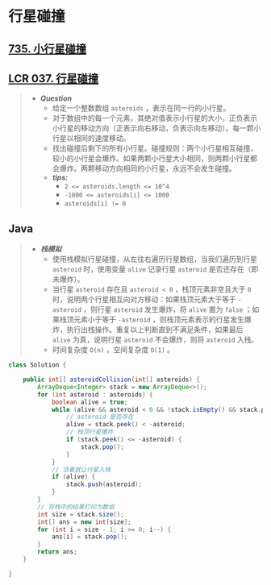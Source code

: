 # 行星碰撞

## [735. 小行星碰撞](https://leetcode.cn/problems/asteroid-collision/)

## [LCR 037. 行星碰撞](https://leetcode.cn/problems/XagZNi/)

> - ***Question***
>   - 给定一个整数数组 `asteroids` ，表示在同一行的小行星。
>   - 对于数组中的每一个元素，其绝对值表示小行星的大小，正负表示小行星的移动方向（正表示向右移动，负表示向左移动）。每一颗小行星以相同的速度移动。
>   - 找出碰撞后剩下的所有小行星。碰撞规则：两个小行星相互碰撞，较小的小行星会爆炸。如果两颗小行星大小相同，则两颗小行星都会爆炸。两颗移动方向相同的小行星，永远不会发生碰撞。
>   - ***tips:***
>     - `2 <= asteroids.length <= 10^4`
>     - `-1000 <= asteroids[i] <= 1000`
>     - `asteroids[i] != 0`

## Java

> - ***栈模拟***
>   - 使用栈模拟行星碰撞，从左往右遍历行星数组，当我们遍历到行星 `asteroid` 时，使用变量 `alive` 记录行星 `asteroid` 是否还存在（即未爆炸）。
>   - 当行星 `asteroid` 存在且 `asteroid < 0` ，栈顶元素非空且大于 `0` 时，说明两个行星相互向对方移动：如果栈顶元素大于等于 `-asteroid` ，则行星 `asteroid` 发生爆炸，将 `alive` 置为 `false` ；如果栈顶元素小于等于 `-asteroid` ，则栈顶元素表示的行星发生爆炸，执行出栈操作。重复以上判断直到不满足条件，如果最后 `alive` 为真，说明行星 `asteroid` 不会爆炸，则将 `asteroid` 入栈。
>   - 时间复杂度 `O(n)` ，空间复杂度 `O(1)` 。

```java
class Solution {

    public int[] asteroidCollision(int[] asteroids) {
        ArrayDeque<Integer> stack = new ArrayDeque<>();
        for (int asteroid : asteroids) {
            boolean alive = true;
            while (alive && asteroid < 0 && !stack.isEmpty() && stack.peek() > 0) {
                // asteroid 是否存在
                alive = stack.peek() < -asteroid;
                // 栈顶行星爆炸
                if (stack.peek() <= -asteroid) {
                    stack.pop();
                }
            }
            // 活着就让行星入栈
            if (alive) {
                stack.push(asteroid);
            }
        }
        // 将栈中的结果打印为数组
        int size = stack.size();
        int[] ans = new int[size];
        for (int i = size - 1; i >= 0; i--) {
            ans[i] = stack.pop();
        }
        return ans;
    }

}
```
